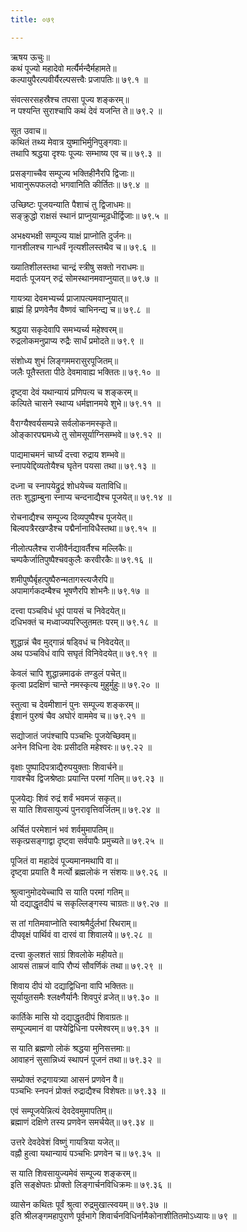 ```yaml
---
title: ०७९

---
```

ऋषय ऊचुः॥  
कथं पूज्यो महादेवो मर्त्यैर्मन्दैर्महामते॥  
कल्पायुपैरल्पवीर्यैरल्पसत्त्वैः प्रजापतिः॥ ७९.१ ॥  
  
संवत्सरसहस्रैश्च तपसा पूज्य शङ्करम्॥  
न पश्यन्ति सुराश्चापि कथं देवं यजन्ति ते॥ ७९.२ ॥  
  
सूत उवाच॥  
कथितं तथ्य मेवात्र युष्माभिर्मुनिपुङ्गवाः॥  
तथापि श्रद्धया दृश्यः पूज्यः सम्भाष्य एव च॥ ७९.३ ॥  
  
प्रसङ्गाच्चैव सम्पूज्य भक्तिहीनैरपि द्विजाः॥  
भावानुरूपफलदो भगवानिति कीर्तितः॥ ७९.४ ॥  
  
उच्छिष्टः पूजयन्याति पैशाचं तु द्विजाधमः॥  
सङ्क्रुद्धो राक्षसं स्थानं प्राप्नुयान्मूढधीर्द्विजाः॥ ७९.५ ॥  
  
अभक्ष्यभक्षी सम्पूज्य याक्षं प्राप्नोति दुर्जनः॥  
गानशीलश्च गान्धर्वं नृत्यशीलस्तथैव च॥ ७९.६ ॥  
  
ख्यातिशीलस्तथा चान्द्रं स्त्रीषु सक्तो नराधमः॥  
मदार्तः पूजयन् रुद्रं सोमस्थानमवाप्नुयात्॥ ७९.७ ॥  
  
गायत्र्या देवमभ्यर्च्य प्राजापत्यमवाप्नुयात्॥  
ब्राह्मं हि प्रणवेनैव वैष्णवं चाभिनन्द्य च॥ ७९.८ ॥  
  
श्रद्धया सकृदेवापि समभ्यर्च्य महेश्वरम्॥  
रुद्रलोकमनुप्राप्य रुद्रैः सार्धं प्रमोदते॥ ७९.९ ॥  
  
संशोध्य शुभं लिङ्गममरासुरपूजितम्॥  
जलैः पूतैस्तता पीठे देवमावाह्य भक्तितः॥ ७९.१० ॥  
  
दृष्ट्वा देवं यथान्यायं प्रणिपत्य च शङ्करम्॥  
कल्पिते चासने स्थाप्य धर्मज्ञानमये शुभे॥ ७९.११ ॥  
  
वैराग्यैश्वर्यसम्पन्ने सर्वलोकनमस्कृते॥  
ओङ्कारपद्ममध्ये तु सोमसूर्याग्निसम्भवे॥ ७९.१२ ॥  
  
पाद्यमाचमनं चार्घ्यं दत्त्वा रुद्राय शम्भवे॥  
स्नापयेद्दिव्यतोयैश्च घृतेन पयसा तथा॥ ७९.१३ ॥  
  
दध्ना च स्नापयेद्रुद्रं शोधयेच्च यताविधि॥  
ततः शुद्धाम्बुना स्नाप्य चन्दनाद्यैश्च पूजयेत्॥ ७९.१४ ॥  
  
रोचनाद्यैश्च सम्पूज्य दिव्यपुष्पैश्च पूजयेत्॥  
बिल्वपत्रैरखण्डैश्च पद्मैर्नानाविधैस्तथा॥ ७९.१५ ॥  
  
नीलोत्पलैश्च राजीवैर्नद्यावर्तैश्च मल्लिकैः॥  
चम्पकैर्जातिपुष्पैश्चवकुलैः करवीरकैः॥ ७९.१६ ॥  
  
शमीपुष्पैर्बृहत्पुष्पैरुन्मतागस्त्यजैरपि॥  
अपामार्गकदम्बैश्च भूषणैरपि शोभनैः॥ ७९.१७ ॥  
  
दत्त्वा पञ्चविधं धूपं पायसं च निवेदयेत्॥  
दधिभक्तं च मध्वाज्यपरिप्लुतमतः परम्॥ ७९.१८ ॥  
  
शुद्धान्नं चैव मुद्गान्नं षड्विधं च निवेदयेत्॥  
अथ पञ्चविधं वापि सघृतं विनिवेदयेत्॥ ७९.१९ ॥  
  
केवलं चापि शुद्धान्नमाढकं तण्डुलं पचेत्॥  
कृत्वा प्रदक्षिणं चान्ते नमस्कृत्य मुहुर्मुहुः॥ ७९.२० ॥  
  
स्तुत्वा च देवमीशानं पुनः सम्पूज्य शङ्करम्॥  
ईशानं पुरुषं चैव अघोरं वाममेव च॥ ७९.२१ ॥  
  
सद्योजातं जपंश्चापि पञ्चभिः पूजयेच्छिवम्॥  
अनेन विधिना देवः प्रसीदति महेश्वरः॥ ७९.२२ ॥  
  
वृक्षाः पुष्पादिपत्राद्यैरुपयुक्ताः शिवार्चने॥  
गावश्चैव द्विजश्रेष्ठाः प्रयान्ति परमां गतिम्॥ ७९.२३ ॥  
  
पूजयेद्यः शिवं रुद्रं शर्वं भवमजं सकृत्॥  
स याति शिवसायुज्यं पुनरावृत्तिवर्जितम्॥ ७९.२४ ॥  
  
अर्चितं परमेशानं भवं शर्वमुमापतिम्॥  
सकृत्प्रसङ्गाद्वा दृष्ट्वा सर्वपापैः प्रमुच्यते॥ ७९.२५ ॥  
  
पूजितं वा महादेवं पूज्यमानमथापि वा॥  
दृष्ट्वा प्रयाति वै मर्त्यो ब्रह्मलोकं न संशयः॥ ७९.२६ ॥  
  
श्रुत्वानुमोदयेच्चापि स याति परमां गतिम्॥  
यो दद्याद्धृतदीपं च सकृल्लिङ्गस्य चाग्रतः॥ ७९.२७ ॥  
  
स तां गतिमवाप्नोति स्वाश्रमैर्दुर्लभां रिथराम्॥  
दीपवृक्षं पार्थिवं वा दारवं वा शिवालये॥ ७९.२८ ॥  
  
दत्त्वा कुलशतं साग्रं शिवलोके महीयते॥  
आयसं ताम्रजं वापि रौप्यं सौवर्णिकं तथा॥ ७९.२९ ॥  
  
शिवाय दीपं यो दद्याद्विधिना वापि भक्तितः॥  
सूर्यायुतसमैः श्लक्ष्णैर्यानैः शिवपुरं व्रजेत्॥ ७९.३० ॥  
  
कार्तिके मासि यो दद्याद्धृतदीपं शिवाग्रतः॥  
सम्पूज्यमानं वा पश्येद्विधिना परमेश्वरम्॥ ७९.३१ ॥  
  
स याति ब्रह्मणो लोकं श्रद्धया मुनिसत्तमाः॥  
आवाहनं सुसान्निध्यं स्थापनं पूजनं तथा॥ ७९.३२ ॥  
  
सम्प्रोक्तं रुद्रगायत्र्या आसनं प्रणवेन वै॥  
पञ्चभिः स्नपनं प्रोक्तं रुद्राद्यैश्च विशेषतः॥ ७९.३३ ॥  
  
एवं सम्पूजयेन्नित्यं देवदेवमुमापतिम्॥  
ब्रह्माणं दक्षिणे तस्य प्रणवेन समर्चयेत्॥ ७९.३४ ॥  
  
उत्तरे देवदेवेशं विष्णुं गायत्रिया यजेत्॥  
वह्नौ हुत्वा यथान्यायं पञ्चभिः प्रणवेन च॥ ७९.३५ ॥  
  
स याति शिवसायुज्यमेवं सम्पूज्य शङ्करम्॥  
इति सङ्क्षेपतः प्रोक्तो लिङ्गार्चनविधिक्रमः॥ ७९.३६ ॥  
  
व्यासेन कथितः पूर्वं श्रुत्वा रुद्रमुखात्स्वयम्॥ ७९.३७ ॥  
इति श्रीलङ्गमहापुराणे पूर्वभागे शिवार्चनविधिर्नामैकोनाशीतितमोऽध्यायः॥ ७९ ॥